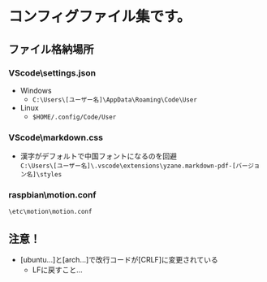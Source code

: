#  コンフィグファイル集です。

## ファイル格納場所
### VScode\settings.json
  - Windows
    - `C:\Users\[ユーザー名]\AppData\Roaming\Code\User`
  - Linux
    - `$HOME/.config/Code/User`

### VScode\markdown.css
  - 漢字がデフォルトで中国フォントになるのを回避  
`C:\Users\[ユーザー名]\.vscode\extensions\yzane.markdown-pdf-[バージョン名]\styles`

### raspbian\motion.conf
`\etc\motion\motion.conf`

## 注意！
  - [ubuntu...]と[arch...]で改行コードが[CRLF]に変更されている
    - LFに戻すこと...
